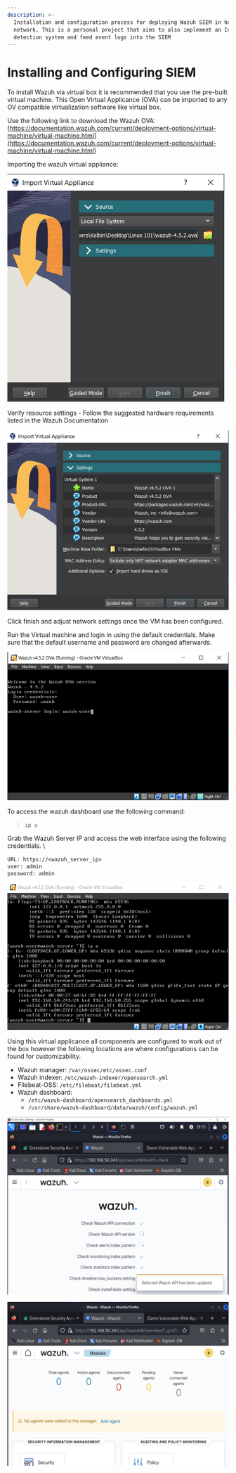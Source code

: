 ```yaml
---
description: >-
  Installation and configuration process for deploying Wazuh SIEM in home
  network. This is a personal project that aims to also implement an Intrusion
  detection system and feed event logs into the SIEM
---
```


# Installing and Configuring SIEM

To install Wazuh via virtual box it is recommended that you use the pre-built virtual machine. This Open Virtual Applicance (OVA) can be imported to any OV compatible virtualization software like virtual box.&#x20;

Use the following link to download the Wazuh OVA: [https://documentation.wazuh.com/current/deployment-options/virtual-machine/virtual-machine.html](https://documentation.wazuh.com/current/deployment-options/virtual-machine/virtual-machine.html)

Importing the wazuh virtual appliance:

![](.gitbook/assets/image.png)

Verify resource settings - Follow the suggested hardware requirements listed in the Wazuh Documentation&#x20;

![](<.gitbook/assets/image (1).png>)

Click finish and adjust network settings once the VM has been configured.&#x20;

Run the Virtual machine and login in using the default credentials. Make sure that the default username and password are changed afterwards.

![](<.gitbook/assets/image (2).png>)

To access the wazuh dashboard use the following command:&#x20;

> ```
> ip a
> ```

Grab the Wazuh Server IP and access the web interface using the following credentials. \


```
URL: https://<wazuh_server_ip>
user: admin
password: admin
```

![](<.gitbook/assets/image (3).png>)

Using this virtual applicance all components are configured to work out of the box however the following locations are where configurations can be found for customizability.&#x20;

* Wazuh manager: `/var/ossec/etc/ossec.conf`
* Wazuh indexer: `/etc/wazuh-indexer/opensearch.yml`
* Filebeat-OSS: `/etc/filebeat/filebeat.yml`
* Wazuh dashboard:
  * `/etc/wazuh-dashboard/opensearch_dashboards.yml`
  * `/usr/share/wazuh-dashboard/data/wazuh/config/wazuh.yml`

![](<.gitbook/assets/image (4).png>)

![](<.gitbook/assets/image (5).png>)
